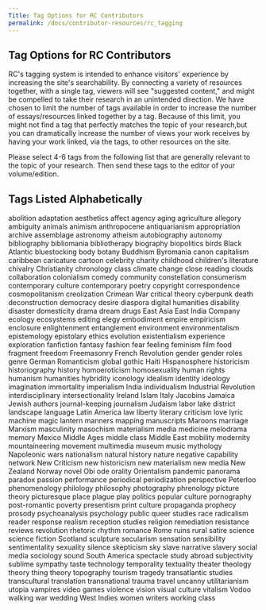 ```yaml
---
Title: Tag Options for RC Contributors
permalink: /docs/contributor-resources/rc_tagging
---
```


## Tag Options for RC Contributors

RC's tagging system is intended to enhance visitors' experience by increasing the site's searchability. By connecting a variety of resources together, with a single tag, viewers will see "suggested content," and might be compelled to take their research in an unintended direction. We have chosen to limit the number of tags available in order to increase the number of essays/resources linked together by a tag. Because of this limit, you might not find a tag that perfectly matches the topic of your research,but you can dramatically increase the number of views your work receives by having your work linked, via the tags, to other resources on the site.

Please select 4-6 tags from the following list that are generally relevant to the topic of your research. Then send these tags to the editor of your volume/edition.

## Tags Listed Alphabetically

abolition
adaptation
aesthetics
affect
agency
aging
agriculture
allegory
ambiguity
animals
animism
anthropocene
antiquarianism
appropriation
archive
assemblage
astronomy
atheism
autobiography
autonomy
bibliography
bibliomania
bibliotherapy
biography
biopolitics
birds
Black Atlantic
bluestocking
body
botany
Buddhism
Byromania
canon
capitalism
caribbean
caricature
cartoon
celebrity
charity
childhood
children's literature
chivalry
Christianity
chronology
class
climate change
close reading
clouds
collaboration
colonialism
comedy
community
constellation
consumerism
contemporary culture
contemporary poetry
copyright
correspondence
cosmopolitanism
creolization
Crimean War
critical theory
cyberpunk
death
deconstruction
democracy
desire
diaspora
digital humanities
disability
disaster
domesticity
drama
dream
drugs
East Asia
East India Company
ecology
ecosystems
editing
elegy
embodiment
empire
empiricism
enclosure
enlightenment
entanglement
environment
environmentalism
epistemology
epistolary
ethics
evolution
existentialism
experience
exploration
fanfiction
fantasy
fashion
fear
feeling
feminism
film
food
fragment
freedom
Freemasonry
French Revolution
gender
gender roles
genre
German Romanticism
global
gothic
Haiti
Hispanosphere
historicism
historiography
history
homoeroticism
homosexuality
human rights
humanism
humanities
hybridity
iconology
idealism
identity
ideology
imagination
immortality
imperialism
India
individualism
Industrial Revolution
interdisciplinary
intersectionality
Ireland
Islam
Italy
Jacobins
Jamaica
Jewish authors
journal-keeping
journalism
Judaism
labor
lake district
landscape
language
Latin America
law
liberty
literary criticism
love
lyric
machine
magic lantern
manners
mapping
manuscripts
Maroons
marriage
Marxism
masculinity
masochism
materialism
media
medicine
melodrama
memory
Mexico
Middle Ages
middle class
Middle East
mobility
modernity
mountaineering
movement
multimedia
museum
music
mythology
Napoleonic wars
nationalism
natural history
nature
negative capability
network
New Criticism
new historicism
new materialism
new media
New Zealand
Norway
novel
Obi
ode
orality
Orientalism
pandemic
panorama
paradox
passion
performance
periodical
periodization
perspective
Peterloo
phenomenology
philology
philosophy
photography
phrenology
picture theory
picturesque
place
plague
play
politics
popular culture
pornography
post-romantic
poverty
presentism
print culture
propaganda
prophecy
prosody
psychoanalysis
psychology
public
queer studies
race
radicalism
reader response
realism
reception studies
religion
remediation
resistance
reviews
revolution
rhetoric
rhythm
romance
Rome
ruins
rural
satire
science
science fiction
Scotland
sculpture
secularism
sensation
sensibility
sentimentality
sexuality
silence
skepticism
sky
slave narrative
slavery
social media
sociology
sound
South America
spectacle
study abroad
subjectivity
sublime
sympathy
taste
technology
temporality
textuality
theater
theology
theory
thing theory
topography
tourism
tragedy
transatlantic studies
transcultural
translation
transnational
trauma
travel
uncanny
utilitarianism
utopia
vampires
video games
violence
vision
visual culture
vitalism
Vodoo
walking
war
wedding
West Indies
women writers
working class
